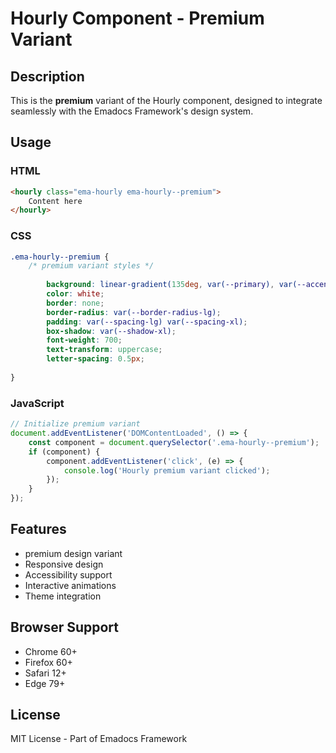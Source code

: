 # Hourly Component - Premium Variant

## Description
This is the **premium** variant of the Hourly component, designed to integrate seamlessly with the Emadocs Framework's design system.

## Usage

### HTML
```html
<hourly class="ema-hourly ema-hourly--premium">
    Content here
</hourly>
```

### CSS
```css
.ema-hourly--premium {
    /* premium variant styles */
    
        background: linear-gradient(135deg, var(--primary), var(--accent));
        color: white;
        border: none;
        border-radius: var(--border-radius-lg);
        padding: var(--spacing-lg) var(--spacing-xl);
        box-shadow: var(--shadow-xl);
        font-weight: 700;
        text-transform: uppercase;
        letter-spacing: 0.5px;
    
}
```

### JavaScript
```javascript
// Initialize premium variant
document.addEventListener('DOMContentLoaded', () => {
    const component = document.querySelector('.ema-hourly--premium');
    if (component) {
        component.addEventListener('click', (e) => {
            console.log('Hourly premium variant clicked');
        });
    }
});
```

## Features
- premium design variant
- Responsive design
- Accessibility support
- Interactive animations
- Theme integration

## Browser Support
- Chrome 60+
- Firefox 60+
- Safari 12+
- Edge 79+

## License
MIT License - Part of Emadocs Framework
